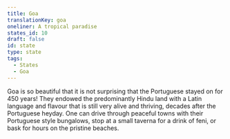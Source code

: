 ```yaml
---
title: Goa
translationKey: goa
oneliner: A tropical paradise
states_id: 10
draft: false
id: state
type: state
tags:
  - States
  - Goa
---
```

Goa is so beautiful that it is not surprising that the Portuguese stayed on for 450 years! They endowed the predominantly Hindu land with a Latin language and flavour that is still very alive and thriving, decades after the Portuguese heyday.     One can drive through peaceful towns with their Portuguese style bungalows, stop at a small taverna for a drink of feni, or bask for hours on the pristine beaches.  